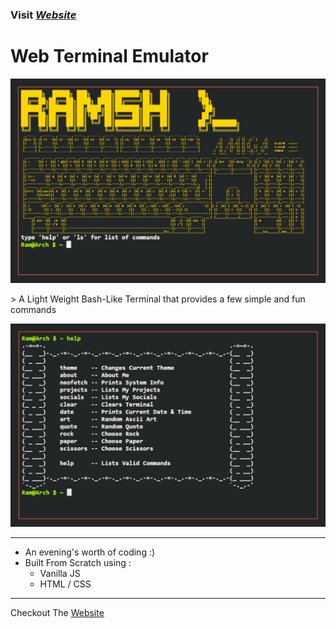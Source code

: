 

### Visit [***Website***](https://h-ram.github.io/RamSH)
# **Web Terminal Emulator**

![website preview](./assets//README/rm_img1.PNG)

\> A Light Weight Bash-Like Terminal that provides a few simple and fun commands

![commands preview](./assets//README/rm_img2.PNG)
___
* An evening's worth of coding :)
* Built From Scratch using :
    * Vanilla JS
    * HTML / CSS
___
Checkout The [Website](https://h-ram.github.io/RamSH)

